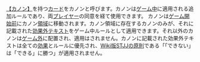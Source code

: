 [【カノン】](/rule/カード/要素/カードタイプ.md)を持つ[カード](/rule/カード/カードとその構成.md)をカノンと呼びます。カノンは[ゲーム中](/rule/ゲームの進行/ゲーム中・ターン.md)に適用される追加ルールであり、両[プレイヤー](/rule/総則/プレイヤー.md)の同意を経て使用できます。
カノンは[ゲーム開始前](/rule/ゲームの進行/ゲーム開始前.md)にカノン[領域](/rule/領域/総則)に移動されます。カノン領域に存在するカノンのみが、それに記載された[効果外テキスト](/rule/効果と効果外テキスト/効果外テキスト.md)をゲーム中ルールとして適用できます。それ以外のカノンは[ゲーム外](/rule/領域/ゲーム外.md)に配置され、適用はされません。カノンに記載された効果外テキストは全ての[効果](/rule/効果と効果外テキスト/効果.md)とルールに優先され、[Wiki版STJJの原則](/rule/総則/Wiki版STJJの原則.md)である「「できない」は「できる」に勝つ」が適用されません。